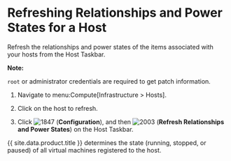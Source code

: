 # Refreshing Relationships and Power States for a Host

Refresh the relationships and power states of the items associated with
your hosts from the Host Taskbar.

**Note:**

`root` or administrator credentials are required to get patch
information.

1.  Navigate to menu:Compute\[Infrastructure \> Hosts\].

2.  Click on the host to refresh.

3.  Click ![1847](../images/1847.png) (**Configuration**), and then
    ![2003](../images/2003.png) (**Refresh Relationships and Power
    States**) on the Host Taskbar.

{{ site.data.product.title }} determines the state (running, stopped, or paused) of
all virtual machines registered to the host.
